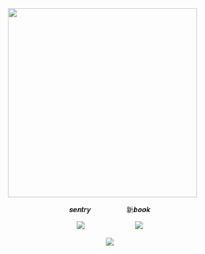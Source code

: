 <div id="header" align="center">
<img src="https://file.garden/Z3bN9S1OK095pmVR/Untitled228_20241222125518.png" alt=" " width="384" height="384">
<div id="header" align="center">

 ㅤㅤ 𝒔𝒆𝒏𝒕𝒓𝒚ㅤㅤㅤㅤ ㅤ 新𝒃𝒐𝒐𝒌

 ㅤㅤ [![](https://file.garden/Zr9pQUjDehbOqoLM/chiflower.gif)](https://sntry.cc/helel)ㅤ ㅤㅤ ㅤㅤㅤ ㅤ[![](https://file.garden/Zr9pQUjDehbOqoLM/chithread.gif)](https://helel.atabook.org/)
<div id="header" align="center">

 ㅤㅤ  ![](https://64.media.tumblr.com/c84269cd1f28b0f50bf03155d672ace8/be8e4eeb8f8f67e5-ee/s100x200/8830fb3ffd9393568abeaddae76be06018e24adc.pnj)
